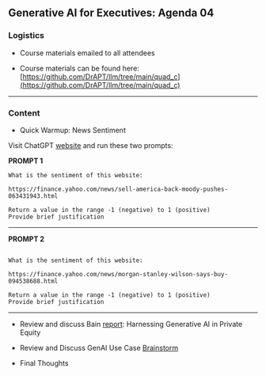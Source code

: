 ## Generative AI for Executives: Agenda 04


### Logistics

- Course materials emailed to all attendees

- Course materials can be found here:  
  [https://github.com/DrAPT/llm/tree/main/quad_c](https://github.com/DrAPT/llm/tree/main/quad_c)


---

### Content

- Quick Warmup: News Sentiment

Visit ChatGPT [website](https://quadcgpt.nicewater-6cf01e43.eastus.azurecontainerapps.io/c/22011d8a-cdd2-46f1-9f26-2c6f639dff14) and run these two prompts:

**PROMPT 1**

```
What is the sentiment of this website:

https://finance.yahoo.com/news/sell-america-back-moody-pushes-063431943.html

Return a value in the range -1 (negative) to 1 (positive)
Provide brief justification
```

---

**PROMPT 2**

```

What is the sentiment of this website:

https://finance.yahoo.com/news/morgan-stanley-wilson-says-buy-094538688.html

Return a value in the range -1 (negative) to 1 (positive)
Provide brief justification
```

---
  
- Review and discuss Bain [report](https://www.bain.com/insights/harnessing-generative-ai-global-private-equity-report-2024/): Harnessing Generative AI in Private Equity  
  

- Review and Discuss GenAI Use Case [Brainstorm](https://docs.google.com/spreadsheets/d/1OHFmFkT3llgACUxgzkghy8QZ3NIuxVx9/edit?gid=1787498065#gid=1787498065)

- Final Thoughts

